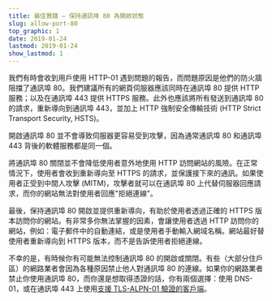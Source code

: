 ```yaml
---
title: 最佳實踐 – 保持通訊埠 80 為開啟狀態
slug: allow-port-80
top_graphic: 1
date: 2019-01-24
lastmod: 2019-01-24
show_lastmod: 1
---
```



我們有時會收到用戶使用 HTTP-01 遇到問題的報告，而問題原因是他們的防火牆阻擋了通訊埠 80。我們建議所有的網頁伺服器應該同時在通訊埠 80 提供 HTTP 服務；以及在通訊埠 443 提供 HTTPS 服務。此外也應該將所有發送到通訊埠 80 的請求，重新導向到通訊埠 443，並加上 HTTP 強制安全傳輸技術 (HTTP Strict Transport Security, HSTS)。

開啟通訊埠 80 並不會導致伺服器更容易受到攻擊，因為通常通訊埠 80 和通訊埠 443 背後的軟體服務都是同一個。

將通訊埠 80 關閉並不會降低使用者意外地使用 HTTP 訪問網站的風險。在正常情況下，使用者會收到重新導向至 HTTPS 的請求，並保護接下來的通訊。如果使用者正受到中間人攻擊 (MITM)，攻擊者就可以在通訊埠 80 上代替伺服器回應請求，而你的網站無法對使用者回應"拒絕連線"。

最後，保持通訊埠 80 開啟並提供重新導向，有助於使用者透過正確的 HTTPS 版本訪問你的網站。有非常多你無法掌握的因素，會讓使用者透過 HTTP 訪問你的網站，例如：電子郵件中的自動連結，或是使用者手動輸入網域名稱。網站最好替使用者重新導向到 HTTPS 版本，而不是告訴使用者拒絕連線。

不幸的是，有時候你有可能無法控制通訊埠 80 的開啟或關閉。有些（大部分住戶區）的網路業者會因為各種原因禁止他人對通訊埠 80 的連線。如果你的網路業者禁止你使用通訊埠 80，而你還是想取得憑證的話，你有兩個選擇：使用 DNS-01，或在通訊埠 443 上使用[支援 TLS-ALPN-01 驗證的客戶端](https://community.letsencrypt.org/t/which-client-support-tls-alpn-challenge/75859/2)。